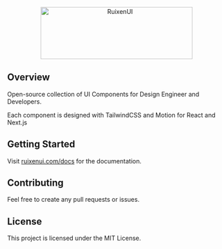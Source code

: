 <p align="center">
  <a href="https://ruixenui.com" target="_blank">
    <picture>
      <source media="(prefers-color-scheme: light)" srcset="https://ferf1mheo22r9ira.public.blob.vercel-storage.com/logo-text-black-5nhu7g0JeNUhIuSzJyMXc11GATRT5V.png">
      <source media="(prefers-color-scheme: dark)" srcset="https://ferf1mheo22r9ira.public.blob.vercel-storage.com/logo-text-white-ny4myAjOAftDwH1fsmwyA265oUcecd.png">
      <img alt="RuixenUI" src="https://raw.githubusercontent.com/ruixen-labs/ruixenui/refs/heads/main/public/logo-black.svg" width="350" height="120" style="max-width: 100%;">
    </picture>
  </a>
</p>

## Overview

Open-source collection of UI Components for Design Engineer and Developers.

Each component is designed with TailwindCSS and Motion for React and Next.js

## Getting Started

Visit [ruixenui.com/docs](https://ruixenui.com/docs) for the documentation.


## Contributing

Feel free to create any pull requests or issues.

## License

This project is licensed under the MIT License.
